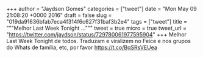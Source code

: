 
+++
author = "Jaydson Gomes"
categories = ["tweet"]
date = "Mon May 09 21:08:20 +0000 2016"
draft = false
slug = "019da91636bfab7eca4f314f6c627f31baf3b2e4"
tags = ["tweet"]
title = """Melhor Last Week Tonight ..."""
tweet = true
micro = true
tweet_url = "https://twitter.com/jaydson/status/729780061977595904"
+++
Melhor Last Week Tonight de todos. Traduzam e viralizem no Feice e nos grupos do Whats de família, etc, por favor https://t.co/BqSRsVEUea
